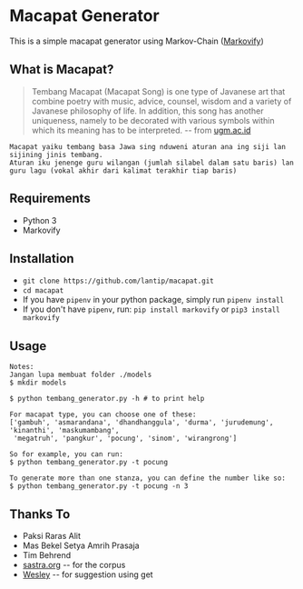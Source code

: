 Macapat Generator
===
This is a simple macapat generator using Markov-Chain ([Markovify](https://github.com/jsvine/markovify))

What is Macapat?
---
>Tembang Macapat (Macapat Song) is one type of Javanese art that combine poetry with music, advice, counsel, wisdom and a variety of Javanese philosophy of life. In addition, this song has another uniqueness, namely to be decorated with various symbols within which its meaning has to be interpreted. 
> -- from [ugm.ac.id](https://ugm.ac.id/en/news/6909-achieve.doctoral.degree.after.study.on.%E2%80%9Ctembang.macapat%E2%80%9D)

    Macapat yaiku tembang basa Jawa sing nduweni aturan ana ing siji lan sijining jinis tembang. 
    Aturan iku jenenge guru wilangan (jumlah silabel dalam satu baris) lan 
    guru lagu (vokal akhir dari kalimat terakhir tiap baris)

Requirements
---
- Python 3
- Markovify

Installation
---
- `git clone https://github.com/lantip/macapat.git`
- `cd macapat`
- If you have `pipenv` in your python package, simply run `pipenv install`
- If you don't have `pipenv`, run:
    `pip install markovify` or `pip3 install markovify`

Usage
---
    Notes:
    Jangan lupa membuat folder ./models
    $ mkdir models

    $ python tembang_generator.py -h # to print help
    
    For macapat type, you can choose one of these:
    ['gambuh', 'asmarandana', 'dhandhanggula', 'durma', 'jurudemung', 'kinanthi', 'maskumambang', 
     'megatruh', 'pangkur', 'pocung', 'sinom', 'wirangrong']

    So for example, you can run:
    $ python tembang_generator.py -t pocung

    To generate more than one stanza, you can define the number like so:
    $ python tembang_generator.py -t pocung -n 3



Thanks To
---
- Paksi Raras Alit
- Mas Bekel Setya Amrih Prasaja
- Tim Behrend 
- [sastra.org](https://www.sastra.org) -- for the corpus
- [Wesley](https://twitter.com/pengelana) -- for suggestion using get